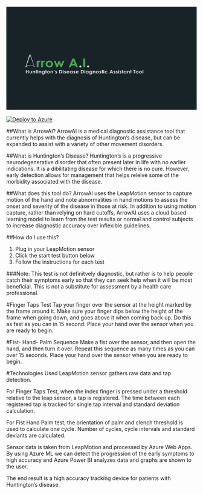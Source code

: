 ![ScreenShot](https://github.com/declan1397/Arrow-AI/blob/master/cover.jpg)

[![Deploy to Azure](http://azuredeploy.net/deploybutton.png)](https://azuredeploy.net/)

##What is ArrowAI?
ArrowAI is a medical diagnostic assistance tool that currently helps with the diagnosis of Huntington’s disease, but can be expanded to assist with a variety of other movement disorders. 

##What is Huntington’s Disease?
Huntington’s is a progressive neurodegenerative disorder that often present later in life with no earlier indications. It is a dibilitating disease for which there is no cure. However, early detection allows for management that helps releive some of the morbidity associated with the disease. 

##What does this tool do?
ArrowAI uses the LeapMotion sensor to capture motion of the hand and note abnormalities in hand motions to assess the onset and severity of the disease in those at risk. In addition to using motion capture, rather than relying on hard cutoffs, ArrowAI uses a cloud based learning model to learn from the test results or normal and control subjects to increase diagnostic accuracy over inflexible guidelines. 

##How do I use this?
1.	Plug in your LeapMotion sensor 
2.	Click the start test button below
3.	Follow the instructions for each test

###Note: This test is not definitvely diagnostic, but rather is to help people catch their symptoms early so that they can seek help when it will be most beneficial. This is not a substitute for assessment by a health care professional. 

#Finger Taps Test
Tap your finger over the sensor at the height marked by the frame around it. Make sure your finger dips below the height of the frame when going down, and goes above it when coming back up. Do this as fast as you can in 15 second. Place your hand over the sensor when you are ready to begin.

#Fist- Hand- Palm Sequence
Make a fist over the sensor, and then open the hand, and then turn it over. Repeat this sequence as many times as you can over 15 seconds. Place your hand over the sensor when you are ready to begin. 

#Technologies Used
LeapMotion sensor gathers raw data and tap detection.

For Finger Taps Test, when the index finger is pressed under a threshold relative to the leap sensor, a tap is registered. The time between each registered tap is tracked for single tap interval and standard deviation calculation. 

For Fist Hand Palm test, the orientation of palm and clench threshold is used to calculate one 
cycle. Number of cycles, cycle intervals and standard deviants are calculated.

Sensor data is taken from LeapMotion and processed by Azure Web Apps. By using Azure ML we can detect the progression of the early symptoms to high accuracy and Azure Power BI analyzes data and graphs are shown to the user.

The end result is a high accuracy tracking device for patients with Huntington’s disease. 




